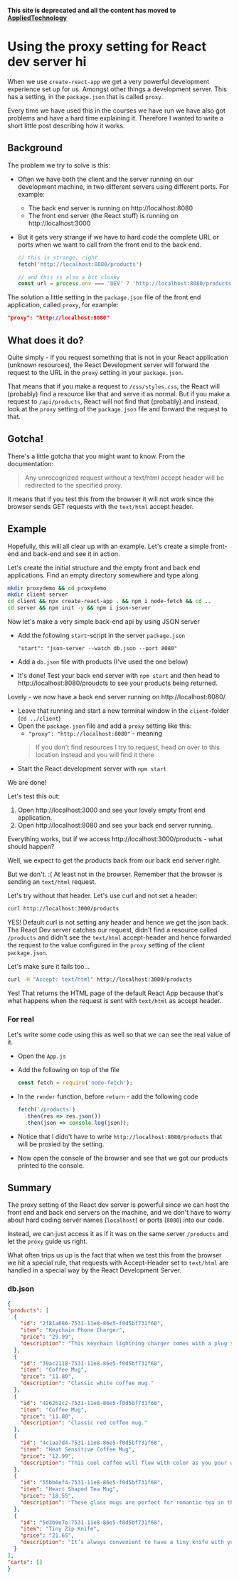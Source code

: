 **This site is deprecated and all the content has moved to [AppliedTechnology](https://appliedtechnology.github.io/protips/)**

# Using the proxy setting for React dev server hi

When we use `create-react-app` we get a very powerful development experience set up for us. Amongst other things a development server. This has a setting, in the `package.json` that is called `proxy`.

Every time we have used this in the courses we have run we have also got problems and have a hard time explaining it. Therefore I wanted to write a short little post describing how it works.

## Background

The problem we try to solve is this:

* Often we have both the client and the server running on our development machine, in two different servers using different ports. For example:
  * The back end server is running on http://localhost:8080
  * The front end server (the React stuff) is running on http://localhost:3000
* But it gets very strange if we have to hard code the complete URL or ports when we want to call from the front end to the back end.

  ```javascript
  // this is strange, right
  fetch('http://localhost:8080/products')

  // and this is also a bit clunky
  const url = process.env === 'DEV' ? 'http://localhost:8080/products' : 'http://www.production.com/products'
  ```

The solution a little setting in the `package.json` file of the front end application, called `proxy`, for example:

```json
"proxy": "http://localhost:8080"
```

## What does it do?

Quite simply - if you request something that is not in your React application (unknown resources), the React Development server will forward the request to the URL in the `proxy` setting in your `package.json`.

That means that if you make a request to `/css/styles.css`, the React will (probably) find a resource like that and serve it as normal.
But if you make a request to `/api/products`, React will not find that (probably) and instead, look at the `proxy` setting of the `package.json` file and forward the request to that.

## Gotcha!

There's a little gotcha that you might want to know. From the documentation:

> Any unrecognized request without a text/html accept header will be redirected to the specified proxy.

It means that if you test this from the browser it will not work since the browser sends GET requests with the `text/html` accept header.

## Example

Hopefully, this will all clear up with an example. Let's create a simple front-end and back-end and see it in action.

Let's create the initial structure and the empty front and back end applications. Find an empty directory somewhere and type along.

```bash
mkdir proxydemo && cd proxydemo
mkdir client server
cd client && npx create-react-app . && npm i node-fetch && cd ..
cd server && npm init -y && npm i json-server
```

Now let's make a very simple back-end api by using JSON server

* Add the following `start`-script in the server `package.json`

  `"start": "json-server --watch db.json --port 8080"`

* Add a `db.json` file with products (I've used the one below)

* It's done! Test your back end server with `npm start` and then head to http://localhost:8080/proudcts to see your products being returned.

Lovely - we now have a back end server running on http://localhost:8080/.

* Leave that running and start a new terminal window in the `client`-folder (`cd ../client`)
* Open the `package.json` file and add a `proxy` setting like this:
  * `"proxy": "http://localhost:8080"` - meaning
  > If you don't find resources I try to request, head on over to this location instead and you will find it there
* Start the React development server with `npm start`

We are done!

Let's test this out:

1. Open http://localhost:3000 and see your lovely empty front end application.
1. Open http://localhost:8080 and see your back end server running.

Everything works, but if we access http://localhost:3000/products - what should happen?

Well, we expect to get the products back from our back end server right.

But we don't. :( At least not in the browser. Remember that the browser is sending an `text/html` request.

Let's try without that header. Let's use curl and not set a header:

```bash
curl http://localhost:3000/products
```

YES! Default curl is not setting any header and hence we get the json back. The React Dev server catches our request, didn't find a resource called `/products` and didn't see the `text/html` accept-header and hence forwarded the request to the value configured in the `proxy` setting of the client `package.json`.

Let's make sure it fails too...

```bash
curl -H "Accept: text/html" http://localhost:3000/products
```

Yes! That returns the HTML page of the default React App because that's what happens when the request is sent with `text/html` as accept header.

### For real

Let's write some code using this as well so that we can see the real value of it.

* Open the `App.js`
* Add the following on top of the file

  ```javascript
  const fetch = require('node-fetch');
  ```

* In the `render` function, before `return` - add the following code

  ```javascript
  fetch('/products')
    .then(res => res.json())
    .then(json => console.log(json));
  ```

* Notice that I didn't have to write `http://localhost:8080/products` that will be proxied by the setting.
* Now open the console of the browser and see that we got our products printed to the console.

## Summary

The proxy setting of the React dev server is powerful since we can host the front end and back end servers on the machine, and we don't have to worry about hard coding server names (`localhost`) or ports (`8080`) into our code.

Instead, we can just access it as if it was on the same server `/products` and let the `proxy` guide us right.

What often trips us up is the fact that when we test this from the browser we hit a special rule, that requests with Accept-Header set to `text/html` are handled in a special way by the React Development Server.

### db.json

```json
{
"products": [
  {
    "id": "2f81a686-7531-11e8-86e5-f0d5bf731f68",
    "item": "Keychain Phone Charger",
    "price": "29.99",
    "description": "This keychain lightning charger comes with a plug so you’ll be able to charge anywhere with an outlet. Great for the traveller on the go who always needs their phone."
  },
  {
    "id": "39ac2118-7531-11e8-86e5-f0d5bf731f68",
    "item": "Coffee Mug",
    "price": "11.80",
    "description": "Classic white coffee mug."
  },
  {
    "id": "4262b2c2-7531-11e8-86e5-f0d5bf731f68",
    "item": "Coffee Mug",
    "price": "11.80",
    "description": "Classic red coffee mug."
  },
  {
    "id": "4c1aa7d4-7531-11e8-86e5-f0d5bf731f68",
    "item": "Heat Sensitive Coffee Mug",
    "price": "12.99",
    "description": "This cool coffee will flow with color as you pour warm coffee into it."
  },
  {
    "id": "55bb6ef4-7531-11e8-86e5-f0d5bf731f68",
    "item": "Heart Shaped Tea Mug",
    "price": "18.55",
    "description": "These glass mugs are perfect for romantic tea in the mornings."
  },
  {
    "id": "5d3b9e7e-7531-11e8-86e5-f0d5bf731f68",
    "item": "Tiny Zip Knife",
    "price": "21.65",
    "description": "It’s always convenient to have a tiny knife with you. This is the most portable knife we have seen!"
  }
],
"carts": []
}
```
